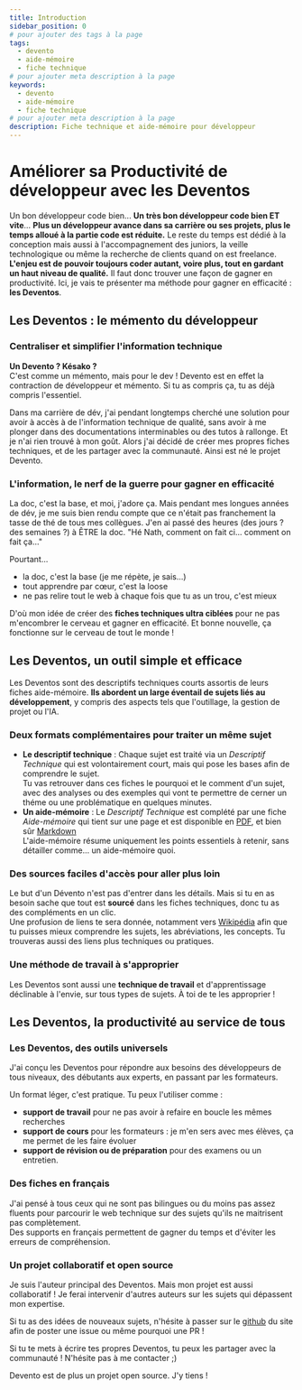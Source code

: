 ```yaml
---
title: Introduction
sidebar_position: 0
# pour ajouter des tags à la page
tags:
  - devento
  - aide-mémoire
  - fiche technique
# pour ajouter meta description à la page
keywords:
  - devento
  - aide-mémoire
  - fiche technique
# pour ajouter meta description à la page
description: Fiche technique et aide-mémoire pour développeur
---
```


# Améliorer sa Productivité de développeur avec les Deventos

Un bon développeur code bien... **Un très bon développeur code bien ET vite**...
**Plus un développeur avance dans sa carrière ou ses projets, plus le temps alloué à la partie code est réduite.** Le reste du temps est dédié à la conception mais aussi à l'accompagnement des juniors, la veille technologique ou même la recherche de clients quand on est freelance.
**L'enjeu est de pouvoir toujours coder autant, voire plus, tout en gardant un haut niveau de qualité.** Il faut donc trouver une façon de gagner en productivité.
Ici, je vais te présenter ma méthode pour gagner en efficacité : **les Deventos**.

## Les Deventos : le mémento du développeur

### Centraliser et simplifier l'information technique

**Un Devento ? Késako ?**  
C'est comme un mémento, mais pour le dev !
Devento est en effet la contraction de développeur et mémento.
Si tu as compris ça, tu as déjà compris l'essentiel.

Dans ma carrière de dév, j'ai pendant longtemps cherché une solution pour avoir à accès à de l'information technique de qualité, sans avoir à me plonger dans des documentations interminables ou des tutos à rallonge.
Et je n'ai rien trouvé à mon goût. Alors j'ai décidé de créer mes propres fiches techniques, et de les partager avec la communauté.
Ainsi est né le projet Devento.

### L'information, le nerf de la guerre pour gagner en efficacité

La doc, c'est la base, et moi, j'adore ça. Mais pendant mes longues années de dév, je me suis bien rendu compte que ce n'était pas franchement la tasse de thé de tous mes collègues.
J'en ai passé des heures (des jours ? des semaines ?) à ÊTRE la doc.
"Hé Nath, comment on fait ci... comment on fait ça..."

Pourtant...

- la doc, c'est la base (je me répète, je sais...)
- tout apprendre par cœur, c'est la loose
- ne pas relire tout le web à chaque fois que tu as un trou, c'est mieux

D'où mon idée de créer des **fiches techniques ultra ciblées** pour ne pas m'encombrer le cerveau et gagner en efficacité.
Et bonne nouvelle, ça fonctionne sur le cerveau de tout le monde !

## Les Deventos, un outil simple et efficace

Les Deventos sont des descriptifs techniques courts assortis de leurs fiches aide-mémoire.
**Ils abordent un large éventail de sujets liés au développement**, y compris des aspects tels que l'outillage, la gestion de projet ou l'IA.

### Deux formats complémentaires pour traiter un même sujet

- **Le descriptif technique** : Chaque sujet est traité via un _Descriptif Technique_ qui est volontairement court, mais qui pose les bases afin de comprendre le sujet.  
  Tu vas retrouver dans ces fiches le pourquoi et le comment d'un sujet, avec des analyses ou des exemples qui vont te permettre de cerner un théme ou une problématique en quelques minutes.
- **Un aide-mémoire** : Le _Descriptif Technique_ est complété par une fiche _Aide-mémoire_ qui tient sur une page et est disponible en [PDF](https://fr.wikipedia.org/wiki/Portable_Document_Format), et bien sûr [Markdown](https://fr.wikipedia.org/wiki/Markdown)  
  L'aide-mémoire résume uniquement les points essentiels à retenir, sans détailler comme... un aide-mémoire quoi.

### Des sources faciles d'accès pour aller plus loin

Le but d'un Dévento n'est pas d'entrer dans les détails. Mais si tu en as besoin sache que tout est **sourcé** dans les fiches techniques, donc tu as des compléments en un clic.  
Une profusion de liens te sera donnée, notamment vers [Wikipédia](https://fr.wikipedia.org/) afin que tu puisses mieux comprendre les sujets, les abréviations, les concepts. Tu trouveras aussi des liens plus techniques ou pratiques.

### Une méthode de travail à s'approprier

Les Deventos sont aussi une **technique de travail** et d'apprentissage déclinable à l'envie, sur tous types de sujets. À toi de te les approprier !

## Les Deventos, la productivité au service de tous

### Les Deventos, des outils universels

J'ai conçu les Deventos pour répondre aux besoins des développeurs de tous niveaux, des débutants aux experts, en passant par les formateurs.

Un format léger, c'est pratique. Tu peux l'utiliser comme :

- **support de travail** pour ne pas avoir à refaire en boucle les mêmes recherches
- **support de cours** pour les formateurs : je m'en sers avec mes élèves, ça me permet de les faire évoluer
- **support de révision ou de préparation** pour des examens ou un entretien.

### Des fiches en français

J'ai pensé à tous ceux qui ne sont pas bilingues ou du moins pas assez fluents pour parcourir le web technique sur des sujets qu'ils ne maitrisent pas complètement.  
Des supports en français permettent de gagner du temps et d'éviter les erreurs de compréhension.

### Un projet collaboratif et open source

Je suis l'auteur principal des Deventos. Mais mon projet est aussi collaboratif ! Je ferai intervenir d'autres auteurs sur les sujets qui dépassent mon expertise.

Si tu as des idées de nouveaux sujets, n'hésite à passer sur le [github](https://github.com/Nathaniel-Vaur-Henel/nathaniel-vaur-henel.github.io) du site afin de poster une issue ou même pourquoi une PR !

Si tu te mets à écrire tes propres Deventos, tu peux les partager avec la communauté ! N'hésite pas à me contacter ;)

Devento est de plus un projet open source. J'y tiens !